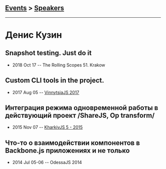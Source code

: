 ## [Events](../README.md) > [Speakers](../speakers.md)
---

# Денис Кузин

## Snapshot testing. Just do it
- 2018 Oct 17 -- The Rolling Scopes 51. Krakow    
## Custom CLI tools in the project.
- 2017 Aug 05 -- [VinnytsiaJS 2017](https://www.youtube.com/watch?v=K1HEd0uUEXo)    
## Интеграция режима одновременной работы в действующий проект &#x2F;ShareJS, Op transform&#x2F;
- 2015 Nov 07 -- [KharkivJS 5 - 2015](https://www.youtube.com/watch?v=q-Uqb3cAgjA)    
## Что-то о взаимодействии компонентов в Backbone.js приложениях и не только
- 2014 Jul 05-06 -- OdessaJS 2014    
